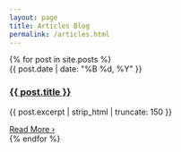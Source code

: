 ```yaml
---
layout: page
title: Articles Blog
permalink: /articles.html
---
```


<div class="articles-container">
  <div class="posts-list">
    {% for post in site.posts %}
      <div class="post-item">
        <span class="post-date">{{ post.date | date: "%B %d, %Y" }}</span>
        <div class="post-content">
          <h3><a href="{{ post.url | relative_url }}">{{ post.title }}</a></h3>
          <p>{{ post.excerpt | strip_html | truncate: 150 }}</p>
          <a href="{{ post.url | relative_url }}" class="read-more">Read More &rsaquo;</a>
        </div>
      </div>
    {% endfor %}
  </div>
</div>